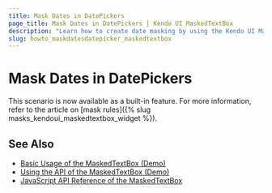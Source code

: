 ```yaml
---
title: Mask Dates in DatePickers
page_title: Mask Dates in DatePickers | Kendo UI MaskedTextBox
description: "Learn how to create date masking by using the Kendo UI MaskedTextBox in a Kendo UI DatePicker."
slug: howto_maskdatesdatepicker_maskedtextbox
---
```


# Mask Dates in DatePickers

This scenario is now available as a built-in feature. For more information, refer to the article on [mask rules]({% slug masks_kendoui_maskedtextbox_widget %}).

## See Also

* [Basic Usage of the MaskedTextBox (Demo)](https://demos.telerik.com/kendo-ui/maskedtextbox/index)
* [Using the API of the MaskedTextBox (Demo)](https://demos.telerik.com/kendo-ui/maskedtextbox/api)
* [JavaScript API Reference of the MaskedTextBox](/api/javascript/ui/maskedtextbox)
